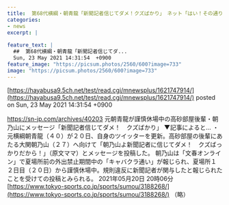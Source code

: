 ```yaml
---
title:  第68代横綱・朝青龍「新聞記者信じてダメ！クズばかり」　ネット「はい！その通りでございます」「めっちゃ「いいね」ついてるw  
categories:
- news
excerpt: |
  
feature_text: |
  ##  第68代横綱・朝青龍「新聞記者信じてダ...
  Sun, 23 May 2021 14:31:54  +0900
feature_image: "https://picsum.photos/2560/600?image=733"
image: "https://picsum.photos/2560/600?image=733"
---
```


[https://hayabusa9.5ch.net/test/read.cgi/mnewsplus/1621747914/](https://hayabusa9.5ch.net/test/read.cgi/mnewsplus/1621747914/)
posted on Sun, 23 May 2021 14:31:54  +0900

<!--more-->

https://sn-jp.com/archives/40203 元朝青龍が謹慎休場中の高砂部屋後輩・朝乃山にメッセージ「新聞記者信じてダメ！　クズばかり」 ▼記事によると… ・元横綱朝青龍（４０）が２０日、自身のツイッターを更新。高砂部屋の後輩にあたる大関朝乃山（２７）へ向けて「朝乃山よ新聞記者に信じてダメ！　クズばっかりだから！」（原文ママ）とメッセージを投稿した。 朝乃山は「文春オンライン」で夏場所前の外出禁止期間中の「キャバクラ通い」が報じられ、夏場所１２日目（２０日）から謹慎休場中。規則違反に新聞記者が関与したと報じられたことを受けての投稿とみられる。 2021年05月20日 20時06分 [https://www.tokyo-sports.co.jp/sports/sumou/3188268/](https://www.tokyo-sports.co.jp/sports/sumou/3188268/) （略）
